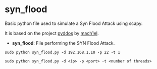 # syn_flood
Basic python file used to simulate a Syn Flood Attack using scapy. 

It is based on the project [pyddos](https://github.com/mach1el/pyddos) by [mach1el](https://github.com/mach1el).

 - **syn_flood**: File performing the SYN Flood Attack.
 
```
sudo python syn_flood.py -d 192.168.1.10 -p 22 -t 1

sudo python syn_flood.py -d <ip> -p <port> -t <number of threads>
```
  
 
 
